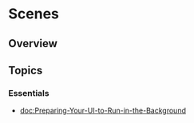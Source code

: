 # Scenes



## Overview



## Topics

### Essentials

- <doc:Preparing-Your-UI-to-Run-in-the-Background>
